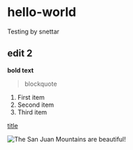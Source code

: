 # hello-world
Testing by snettar
## edit 2

**bold text**

> blockquote

1. First item
2. Second item
3. Third item

[title](https://deploystage3.radev.pro/)

![The San Juan Mountains are beautiful!](/assets/images/san-juan-mountains.jpg "San Juan Mountains")
